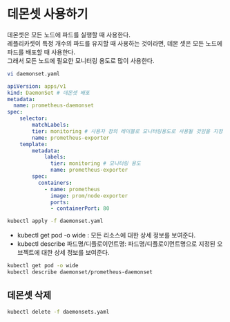 # 데몬셋 사용하기
데몬셋은 모든 노드에 파드를 실행할 때 사용한다.  
레플리카셋이 특정 개수의 파드를 유지할 때 사용하는 것이라면, 데몬 셋은 모든 노드에 파드를 배포할 때 사용한다.  
그래서 모든 노드에 필요한 모니터링 용도로 많이 사용한다.

```bash
vi daemonset.yaml
```
```yaml
apiVersion: apps/v1
kind: DaemonSet # 데몬셋 배포
metadata:
  name: prometheus-daemonset
spec:
    selector:
        matchLabels:
        tier: monitoring # 사용자 정의 레이블로 모니터링용도로 사용될 것임을 지정
        name: prometheus-exporter
    template:
        metadata:
            labels:
              tier: monitoring # 모니터링 용도
              name: prometheus-exporter
        spec:
          containers:
            - name: prometheus
              image: prom/node-exporter
              ports:
              - containerPort: 80
```

```bash
kubectl apply -f daemonset.yaml
```

- kubectl get pod -o wide : 모든 리소스에 대한 상세 정보를 보여준다.
- kubectl describe 파드명/디플로이먼트명: 파드명/디플로이먼트명으로 지정된 오브젝트에 대한 상세 정보를 보여준다.
    
```bash
kubectl get pod -o wide
kubectl describe daemonset/prometheus-daemonset
```


## 데몬셋 삭제 
```bash
kubectl delete -f daemonsets.yaml
```
